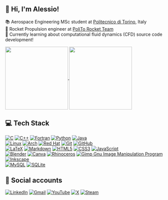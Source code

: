 ## 👋 Hi, I'm Alessio!
:books: Aerospace Engineering MSc student at [Politecnico di Torino](https://www.polito.it/), Italy<br/>
:rocket: Rocket Propulsion engineer at [PoliTo Rocket Team](https://www.politorocketteam.it/)<br/>
:thought_balloon: Currently learning about computational fluid dynamics (CFD) source code development!<br/>

<!-- GitHub stats from https://github.com/anuraghazra/github-readme-stats -->
<a href="https://github.com/alessio26gas">
  <img height=200 align="center" src="https://github-readme-stats.vercel.app/api?username=alessio26gas&rank_icon=github&theme=tokyonight&hide_border=true" />
</a>
<a href="https://github.com/alessio26gas">
  <img height=200 align="center" src="https://github-readme-stats.vercel.app/api/top-langs?username=alessio26gas&theme=tokyonight&layout=donut&hide_border=true&langs_count=8&card_width=320" />
</a>

## 💻 Tech Stack
<!-- Badges from https://github.com/Ileriayo/markdown-badges -->
[![C](https://img.shields.io/badge/c-%2300599C.svg?style=for-the-badge&logo=c&logoColor=white)](https://github.com/alessio26gas)
[![C++](https://img.shields.io/badge/c++-%2300599C.svg?style=for-the-badge&logo=c%2B%2B&logoColor=white)](https://github.com/alessio26gas)
[![Fortran](https://img.shields.io/badge/Fortran-%23734F96.svg?style=for-the-badge&logo=fortran&logoColor=white)](https://github.com/alessio26gas)
[![Python](https://img.shields.io/badge/python-3670A0?style=for-the-badge&logo=python&logoColor=ffdd54)](https://github.com/alessio26gas)
[![Java](https://img.shields.io/badge/java-%23ED8B00.svg?style=for-the-badge&logo=openjdk&logoColor=white)](https://github.com/alessio26gas)<br/>
[![Linux](https://img.shields.io/badge/Linux-FCC624?style=for-the-badge&logo=linux&logoColor=black)](https://github.com/alessio26gas)
[![Arch](https://img.shields.io/badge/Arch%20Linux-1793D1?logo=arch-linux&logoColor=fff&style=for-the-badge)](https://github.com/alessio26gas)
[![Red Hat](https://img.shields.io/badge/Red%20Hat-EE0000?style=for-the-badge&logo=redhat&logoColor=white)](https://github.com/alessio26gas)
[![Git](https://img.shields.io/badge/git-%23F05033.svg?style=for-the-badge&logo=git&logoColor=white)](https://github.com/alessio26gas)
[![GitHub](https://img.shields.io/badge/github-%23121011.svg?style=for-the-badge&logo=github&logoColor=white)](https://github.com/alessio26gas)<br/>
[![LaTeX](https://img.shields.io/badge/latex-%23008080.svg?style=for-the-badge&logo=latex&logoColor=white)](https://github.com/alessio26gas)
[![Markdown](https://img.shields.io/badge/markdown-%23000000.svg?style=for-the-badge&logo=markdown&logoColor=white)](https://github.com/alessio26gas)
[![HTML5](https://img.shields.io/badge/html5-%23E34F26.svg?style=for-the-badge&logo=html5&logoColor=white)](https://github.com/alessio26gas)
[![CSS3](https://img.shields.io/badge/css3-%231572B6.svg?style=for-the-badge&logo=css3&logoColor=white)](https://github.com/alessio26gas)
[![JavaScript](https://img.shields.io/badge/javascript-%23323330.svg?style=for-the-badge&logo=javascript&logoColor=%23F7DF1E)](https://github.com/alessio26gas)<br/>
[![Blender](https://img.shields.io/badge/blender-%23F5792A.svg?style=for-the-badge&logo=blender&logoColor=white)](https://github.com/alessio26gas)
[![Canva](https://img.shields.io/badge/Canva-%2300C4CC.svg?style=for-the-badge&logo=Canva&logoColor=white)](https://github.com/alessio26gas)
[![Rhinoceros](https://img.shields.io/badge/Rhinoceros-801010?style=for-the-badge&logo=rhinoceros&logoColor=white)](https://github.com/alessio26gas)
[![Gimp Gnu Image Manipulation Program](https://img.shields.io/badge/Gimp-657D8B?style=for-the-badge&logo=gimp&logoColor=FFFFFF)](https://github.com/alessio26gas)
[![Inkscape](https://img.shields.io/badge/Inkscape-e0e0e0?style=for-the-badge&logo=inkscape&logoColor=080A13)](https://github.com/alessio26gas)<br/>
[![MySQL](https://img.shields.io/badge/mysql-4479A1.svg?style=for-the-badge&logo=mysql&logoColor=white)](https://github.com/alessio26gas)
[![SQLite](https://img.shields.io/badge/sqlite-%2307405e.svg?style=for-the-badge&logo=sqlite&logoColor=white)](https://github.com/alessio26gas)

## :email: Social accounts
[![LinkedIn](https://img.shields.io/badge/linkedin-%230077B5.svg?style=for-the-badge&logo=linkedin&logoColor=white)](https://www.linkedin.com/in/alessioimprota/)
[![Gmail](https://img.shields.io/badge/Gmail-D14836?style=for-the-badge&logo=gmail&logoColor=white)](mailto:alessio26gas@libero.it)
[![YouTube](https://img.shields.io/badge/YouTube-%23FF0000.svg?style=for-the-badge&logo=YouTube&logoColor=white)](https://www.youtube.com/alessio26gaspvp)
[![X](https://img.shields.io/badge/X-%23000000.svg?style=for-the-badge&logo=X&logoColor=white)](https://x.com/Alessio26gas)
[![Steam](https://img.shields.io/badge/steam-%23000000.svg?style=for-the-badge&logo=steam&logoColor=white)](https://steamcommunity.com/id/Alessio26gas)
